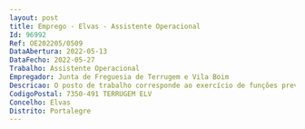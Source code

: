 ```yaml
--- 
layout: post
title: Emprego - Elvas - Assistente Operacional
Id: 96992
Ref: OE202205/0509
DataAbertura: 2022-05-13
DataFecho: 2022-05-27
Trabalho: Assistente Operacional
Empregador: Junta de Freguesia de Terrugem e Vila Boim
Descricao: O posto de trabalho corresponde ao exercício de funções previstas na categoria de assistente operacional, cuja área de atividade se desenrola no âmbito das funções de serviços gerais, podendo comportar esforço físico, manuseamento de pequenas máquinas e equipamentos, manutenção de espaços e zonas  verdes, ser detentor de cartão de Aplicador de fitofarmacêuticos com experiência mínima de cinco anos, curso de manobrador de máquinas, normas de operação e segurança, com habilitação para conduzir dumper, trator agrícola com alfaia e operar com motosserras e roçadoras. Responsabilidade pelas máquinas e equipamentos sob a sua guarda e pela sua correta utilização, procedendo quando necessário à manutenção e reparação dos mesmos.
CodigoPostal: 7350-491 TERRUGEM ELV
Concelho: Elvas
Distrito: Portalegre
--- 
```

